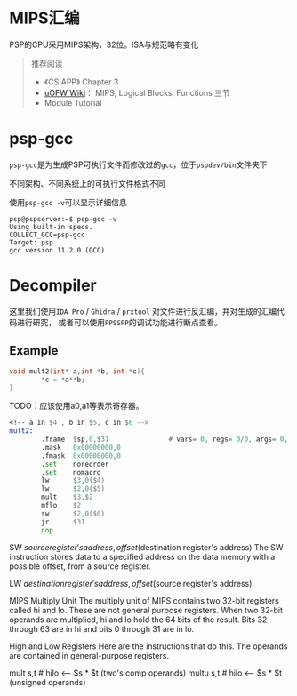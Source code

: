 # MIPS汇编
PSP的CPU采用MIPS架构，32位。ISA与规范略有变化

> 推荐阅读
> 
> + 《CS:APP》 Chapter 3
> + [uOFW Wiki](https://github.com/uofw/uofw/wiki/MIPS)：
> MIPS, Logical Blocks, Functions 三节
> + Module Tutorial

# psp-gcc
`psp-gcc`是为生成PSP可执行文件而修改过的`gcc`，位于`pspdev/bin`文件夹下

不同架构、不同系统上的可执行文件格式不同

使用`psp-gcc -v`可以显示详细信息

```shell
psp@pspserver:~$ psp-gcc -v
Using built-in specs.
COLLECT_GCC=psp-gcc
Target: psp
gcc version 11.2.0 (GCC)
```
# Decompiler
这里我们使用`IDA Pro` / `Ghidra` / `prxtool` 对文件进行反汇编，并对生成的汇编代码进行研究，
或者可以使用`PPSSPP`的调试功能进行断点查看。

## Example

```C
void mult2(int* a,int *b, int *c){
        *c = *a**b;
}
```
TODO：应该使用a0,a1等表示寄存器。
```asm
<!-- a in $4 , b in $5, c in $6 -->
mult2:
        .frame  $sp,0,$31               # vars= 0, regs= 0/0, args= 0, gp= 0
        .mask   0x00000000,0
        .fmask  0x00000000,0
        .set    noreorder
        .set    nomacro
        lw      $3,0($4)
        lw      $2,0($5)
        mult    $3,$2
        mflo    $2
        sw      $2,0($6)
        jr      $31
        nop
```

SW $source register's address, offset($destination register's address)
The SW instruction stores data to a specified address on the data memory with a possible offset, from a
source register.

LW $destination register's address, offset($source register's address).

MIPS Multiply Unit
The multiply unit of MIPS contains two 32-bit registers called hi and lo. These are not general purpose registers. When two 32-bit operands are multiplied, hi and lo hold the 64 bits of the result. Bits 32 through 63 are in hi and bits 0 through 31 are in lo.

High and Low Registers
Here are the instructions that do this. The operands are contained in general-purpose registers.

mult    s,t        # hilo <— $s * $t   (two's comp operands)
multu   s,t        # hilo <— $s * $t   (unsigned operands)
